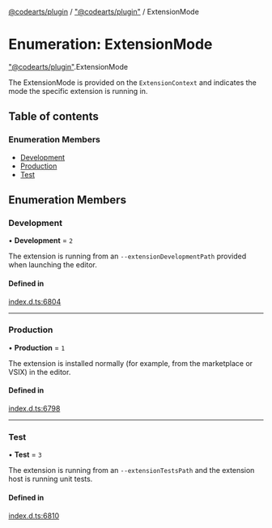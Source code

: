 [@codearts/plugin](../README.md) / ["@codearts/plugin"](../modules/_codearts_plugin_.md) / ExtensionMode

# Enumeration: ExtensionMode

["@codearts/plugin"](../modules/_codearts_plugin_.md).ExtensionMode

The ExtensionMode is provided on the `ExtensionContext` and indicates the
mode the specific extension is running in.

## Table of contents

### Enumeration Members

- [Development](codearts_plugin_.ExtensionMode.md#development)
- [Production](codearts_plugin_.ExtensionMode.md#production)
- [Test](codearts_plugin_.ExtensionMode.md#test)

## Enumeration Members

### Development

• **Development** = ``2``

The extension is running from an `--extensionDevelopmentPath` provided
when launching the editor.

#### Defined in

[index.d.ts:6804](https://github.com/huaweicloud/cloudide-plugin-api/blob/a055dd0/index.d.ts#L6804)

___

### Production

• **Production** = ``1``

The extension is installed normally (for example, from the marketplace
or VSIX) in the editor.

#### Defined in

[index.d.ts:6798](https://github.com/huaweicloud/cloudide-plugin-api/blob/a055dd0/index.d.ts#L6798)

___

### Test

• **Test** = ``3``

The extension is running from an `--extensionTestsPath` and
the extension host is running unit tests.

#### Defined in

[index.d.ts:6810](https://github.com/huaweicloud/cloudide-plugin-api/blob/a055dd0/index.d.ts#L6810)

